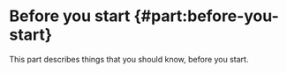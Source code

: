 # Before you start {#part:before-you-start}

This part describes things that you should know, before you start.
